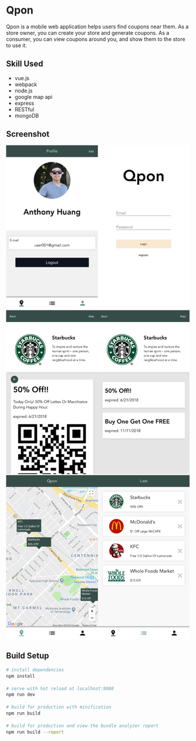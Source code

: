 # Qpon

Qpon is a mobile web application helps users find coupons near them.  As a store owner, you can create your store and generate coupons. As a consumer, you can view coupons around you, and show them to the store to use it. 


## Skill Used
* vue.js
* webpack
* node.js
* google map api
* express
* RESTful
* mongoDB

## Screenshot
<img src=screenshot/6.png width="250"/><img src=screenshot/1.png width="250"/><img src=screenshot/4.png width="250"/><img src=screenshot/3.png width="250"/><img src=screenshot/2.png width="250"/><img src=screenshot/5.png width="250"/>


## Build Setup

``` bash
# install dependencies
npm install

# serve with hot reload at localhost:8080
npm run dev

# build for production with minification
npm run build

# build for production and view the bundle analyzer report
npm run build --report
```
